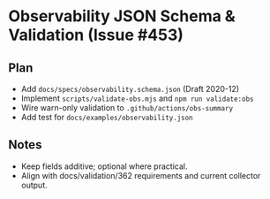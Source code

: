 # Observability JSON Schema & Validation (Issue #453)

## Plan

- Add `docs/specs/observability.schema.json` (Draft 2020-12)
- Implement `scripts/validate-obs.mjs` and `npm run validate:obs`
- Wire warn-only validation to `.github/actions/obs-summary`
- Add test for `docs/examples/observability.json`

## Notes

- Keep fields additive; optional where practical.
- Align with docs/validation/362 requirements and current collector output.
